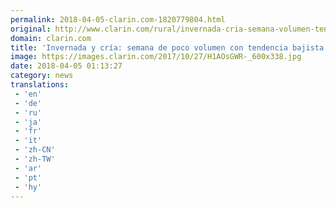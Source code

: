 ```yaml
---
permalink: 2018-04-05-clarin.com-1820779804.html
original: http://www.clarin.com/rural/invernada-cria-semana-volumen-tendencia-bajista_0_SyLWggmoM.html
domain: clarin.com
title: 'Invernada y cría: semana de poco volumen con tendencia bajista'
image: https://images.clarin.com/2017/10/27/H1AOsGWR-_600x338.jpg
date: 2018-04-05 01:13:27
category: news
translations: 
 - 'en'
 - 'de'
 - 'ru'
 - 'ja'
 - 'fr'
 - 'it'
 - 'zh-CN'
 - 'zh-TW'
 - 'ar'
 - 'pt'
 - 'hy'
---
```


